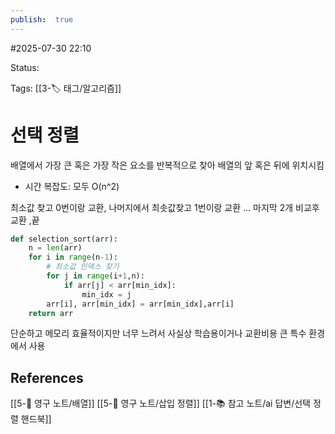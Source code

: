 ```yaml
---
publish:  true
---
```

#2025-07-30 22:10

Status: 

Tags: [[3-🏷️ 태그/알고리즘]]

# 선택 정렬
배열에서 가장 큰 혹은 가장 작은 요소를 반복적으로 찾아 배열의 앞 혹은 뒤에 위치시킴
- 시간 복잡도: 모두 O(n^2)

최소값 찾고 0번이랑 교환, 나머지에서 최솟값찾고 1번이랑 교환 ... 마지막 2개 비교후 교환 ,끝
```python
def selection_sort(arr):
	n = len(arr)
	for i in range(n-1):
		# 최소값 인덱스 찾기
		for j in range(i+1,n):
			if arr[j] < arr[min_idx]:
				min_idx = j
		arr[i], arr[min_idx] = arr[min_idx],arr[i]
	return arr
```

단순하고 메모리 효율적이지만 너무 느려서 사실상 학습용이거나 교환비용 큰 특수 환경에서 사용
## References
 [[5-💎 영구 노트/배열]]
 [[5-💎 영구 노트/삽입 정렬]]
 [[1-📚 참고 노트/ai 답변/선택 정렬 핸드북]]